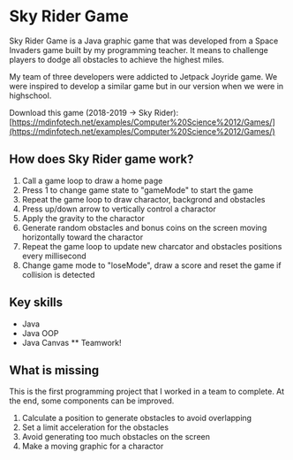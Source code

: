 # Sky Rider Game
Sky Rider Game is a Java graphic game that was developed from a Space Invaders game built by my programming teacher. It means to challenge players to dodge all obstacles to achieve the highest miles.

My team of three developers were addicted to Jetpack Joyride game. We were inspired to develop a similar game but in our version when we were in highschool. 

Download this game (2018-2019 -> Sky Rider): [https://mdinfotech.net/examples/Computer%20Science%2012/Games/](https://mdinfotech.net/examples/Computer%20Science%2012/Games/) 

## How does Sky Rider game work?
1. Call a game loop to draw a home page
2. Press 1 to change game state to "gameMode" to start the game
3. Repeat the game loop to draw charactor, backgrond and obstacles
4. Press up/down arrow to vertically control a charactor
5. Apply the gravity to the charactor
6. Generate random obstacles and bonus coins on the screen moving horizontally toward the charactor
7. Repeat the game loop to update new charcator and obstacles positions every millisecond
8. Change game mode to "loseMode", draw a score and reset the game if collision is detected

## Key skills
* Java
* Java OOP
* Java Canvas
** Teamwork!

## What is missing
This is the first programming project that I worked in a team to complete. At the end, some components can be improved.
1. Calculate a position to generate obstacles to avoid overlapping
2. Set a limit acceleration for the obstacles
3. Avoid generating too much obstacles on the screen
4. Make a moving graphic for a charactor

 


    